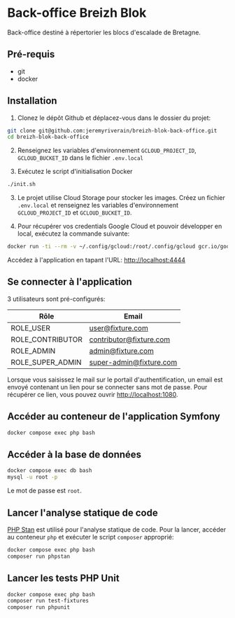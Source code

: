 # Back-office Breizh Blok

Back-office destiné à répertorier les blocs d'escalade de Bretagne.

## Pré-requis

- git
- docker

## Installation

1. Clonez le dépôt Github et déplacez-vous dans le dossier du projet:
   
```bash
git clone git@github.com:jeremyriverain/breizh-blok-back-office.git
cd breizh-blok-back-office
```

2. Renseignez les variables d'environnement `GCLOUD_PROJECT_ID`, `GCLOUD_BUCKET_ID` dans le fichier `.env.local`

2. Exécutez le script d'initialisation Docker

```bash
./init.sh
```

3. Le projet utilise Cloud Storage pour stocker les images. Créez un fichier `.env.local` et renseignez les variables d'environnement `GCLOUD_PROJECT_ID` et `GCLOUD_BUCKET_ID`.

4. Pour récupérer vos credentials Google Cloud et pouvoir développer en local, exécutez la commande suivante:

```bash
docker run -ti --rm -v ~/.config/gcloud:/root/.config/gcloud gcr.io/google.com/cloudsdktool/google-cloud-cli gcloud auth application-default login
```

Accédez à l'application en tapant l'URL: [http://localhost:4444](http://localhost:4444)

## Se connecter à l'application

3 utilisateurs sont pré-configurés:

| Rôle                    | Email                   |
| ----------------------- | ----------------------- |
| ROLE_USER               | user@fixture.com        |
| ROLE_CONTRIBUTOR        | contributor@fixture.com |
| ROLE_ADMIN              | admin@fixture.com       |
| ROLE_SUPER_ADMIN        | super-admin@fixture.com |

Lorsque vous saisissez le mail sur le portail d'authentification, un email est envoyé contenant un lien pour se connecter sans mot de passe. Pour récupérer ce lien, vous pouvez ouvrir [http://localhost:1080](http://localhost:1080).

## Accéder au conteneur de l'application Symfony

```bash
docker compose exec php bash
```

## Accéder à la base de données

```bash
docker compose exec db bash
mysql -u root -p
```

Le mot de passe est `root`.


## Lancer l'analyse statique de code

[PHP Stan](https://github.com/phpstan/phpstan) est utilisé pour l'analyse statique de code. Pour la lancer, accéder au conteneur `php` et exécuter le script `composer` approprié:

```bash
docker compose exec php bash
composer run phpstan
```

## Lancer les tests PHP Unit

```bash
docker compose exec php bash
composer run test-fixtures
composer run phpunit
```
